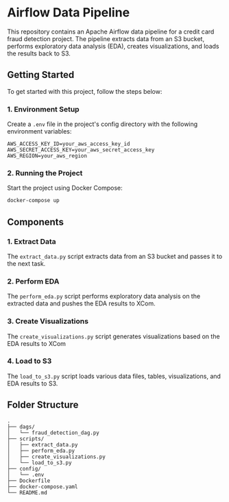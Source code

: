 # Airflow Data Pipeline

This repository contains an Apache Airflow data pipeline for a credit card fraud detection project. The pipeline extracts data from an S3 bucket, performs exploratory data analysis (EDA), creates visualizations, and loads the results back to S3.

## Getting Started

To get started with this project, follow the steps below:

### 1. Environment Setup

Create a `.env` file in the project's config directory with the following environment variables:

```dotenv
AWS_ACCESS_KEY_ID=your_aws_access_key_id
AWS_SECRET_ACCESS_KEY=your_aws_secret_access_key
AWS_REGION=your_aws_region
```

### 2. Running the Project

Start the project using Docker Compose:

```bash
docker-compose up
```

## Components

### 1. Extract Data

The `extract_data.py` script extracts data from an S3 bucket and passes it to the next task.

### 2. Perform EDA

The `perform_eda.py` script performs exploratory data analysis on the extracted data and pushes the EDA results to XCom.

### 3. Create Visualizations

The `create_visualizations.py` script generates visualizations based on the EDA results to XCom
### 4. Load to S3

The `load_to_s3.py` script loads various data files, tables, visualizations, and EDA results to S3.

## Folder Structure

```
.
├── dags/
│   └── fraud_detection_dag.py
├── scripts/
│   ├── extract_data.py
│   ├── perform_eda.py
│   ├── create_visualizations.py
│   └── load_to_s3.py
├── config/
│   └── .env
├── Dockerfile
├── docker-compose.yaml
└── README.md
```
